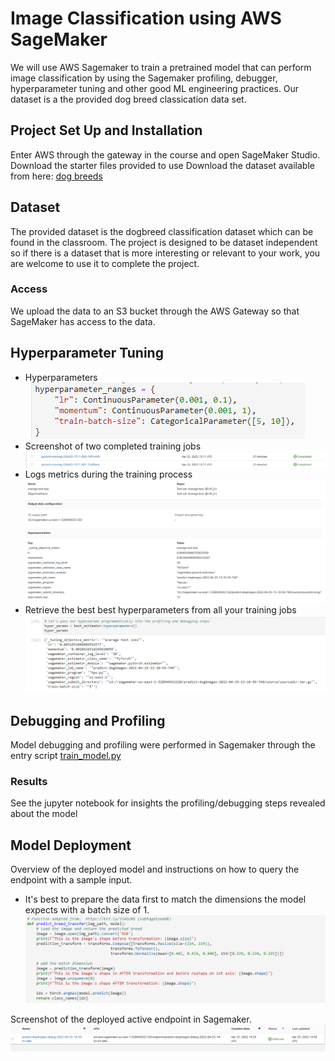 # Image Classification using AWS SageMaker

We will use AWS Sagemaker to train a pretrained model that can perform image classification by using the Sagemaker profiling, debugger, hyperparameter tuning and other good ML engineering practices. Our dataset is a the provided dog breed classication data set.

## Project Set Up and Installation

Enter AWS through the gateway in the course and open SageMaker Studio. 
Download the starter files provided to use
Download the dataset available from here: [dog breeds](https://s3-us-west-1.amazonaws.com/udacity-aind/dog-project/dogImages.zip)

## Dataset

The provided dataset is the dogbreed classification dataset which can be found in the classroom.
The project is designed to be dataset independent so if there is a dataset that is more interesting or relevant to your work, you are welcome to use it to complete the project.

### Access

We upload the data to an S3 bucket through the AWS Gateway so that SageMaker has access to the data.

## Hyperparameter Tuning

- Hyperparameters  
![hyperparameters](images/hyperparameters.png)  
- Screenshot of two completed training jobs  
![two_training_runs](images/two_training_runs.png)  
- Logs metrics during the training process  
![log_metrics](images/log_metrics.png)  
- Retrieve the best best hyperparameters from all your training jobs
![best_hyper](images/best_hyper.png)  

## Debugging and Profiling

Model debugging and profiling were performed in Sagemaker through the entry script [train_model.py](train_model.py)

### Results

See the jupyter notebook for insights the profiling/debugging steps revealed about the model

## Model Deployment

Overview of the deployed model and instructions on how to query the endpoint with a sample input.

- It's best to prepare the data first to match the dimensions the model expects with a batch size of 1.  
![data_prep_model_endpoint](images/data_prep_model_endpoint.png)  

Screenshot of the deployed active endpoint in Sagemaker.
![deployed_endpoint](images/deployed_endpoint.png)